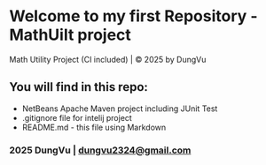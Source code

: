 # Welcome to my first Repository - MathUilt project
Math Utility Project (CI included) | © 2025 by DungVu
## You will find in this repo:
* NetBeans Apache Maven project including JUnit Test
* .gitignore file for intelij project
* README.md - this file using Markdown

### 2025 DungVu | dungvu2324@gmail.com
